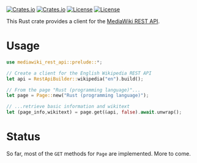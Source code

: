 [![Crates.io](https://img.shields.io/crates/v/mediawiki_rest_api?style=flat-square)](https://crates.io/crates/mediawiki_rest_api)
[![Crates.io](https://img.shields.io/crates/d/mediawiki_rest_api?style=flat-square)](https://crates.io/crates/mediawiki_rest_api)
[![License](https://img.shields.io/badge/license-MIT-blue?style=flat-square)](LICENSE-MIT)
[![License](https://img.shields.io/badge/license-APACHE2-blue?style=flat-square)](LICENSE-APACHE2)

This Rust crate provides a client for the [MediaWiki REST API](https://www.mediawiki.org/wiki/API:REST_API).

# Usage
```rust
use mediawiki_rest_api::prelude::*;

// Create a client for the English Wikipedia REST API
let api = RestApiBuilder::wikipedia("en").build();

// From the page "Rust (programming language)"...
let page = Page::new("Rust (programming language)");

// ...retrieve basic information and wikitext
let (page_info,wikitext) = page.get(&api, false).await.unwrap();
```

# Status
So far, most of the `GET` methods for `Page` are implemented. More to come.
